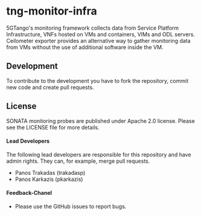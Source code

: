 # tng-monitor-infra
5GTango's monitoring framework collects data from Service Platform Infrastructure, VNFs hosted on VMs and containers, VIMs and ODL servers. Ceilometer exporter provides an alternative way to gather monitoring data from VMs without the use of additional software inside the VM.


## Development
To contribute to the development you have to fork the repository, commit new code and create pull requests.

## License
SONATA monitoring probes are published under Apache 2.0 license. Please see the LICENSE file for more details.


#### Lead Developers
The following lead developers are responsible for this repository and have admin rights. They can, for example, merge pull requests.

 * Panos Trakadas  (trakadasp)
 * Panos Karkazis  (pkarkazis)

####  Feedback-Chanel
* Please use the GitHub issues to report bugs.